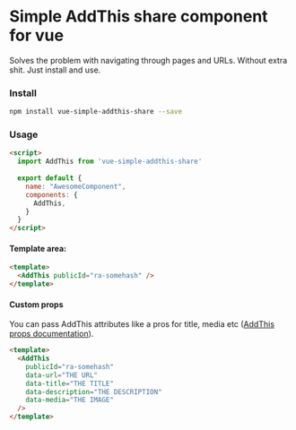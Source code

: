# Simple AddThis share component for vue

Solves the problem with navigating through pages and URLs. Without extra shit. Just install and use.

### Install

```bash
npm install vue-simple-addthis-share --save
```

### Usage

```html
<script>
  import AddThis from 'vue-simple-addthis-share'
    
  export default {
    name: "AwesomeComponent",
    components: {
      AddThis,
    }
  }
</script>
```

#### Template area:

```html
<template>
  <AddThis publicId="ra-somehash" />
</template>
```

#### Custom props

You can pass AddThis attributes like a pros for title, media etc ([AddThis props documentation](https://www.addthis.com/academy/setting-the-url-title-to-share/)).

```html
<template>
  <AddThis 
    publicId="ra-somehash" 
    data-url="THE URL"
    data-title="THE TITLE"
    data-description="THE DESCRIPTION"
    data-media="THE IMAGE"
  />
</template>
```
